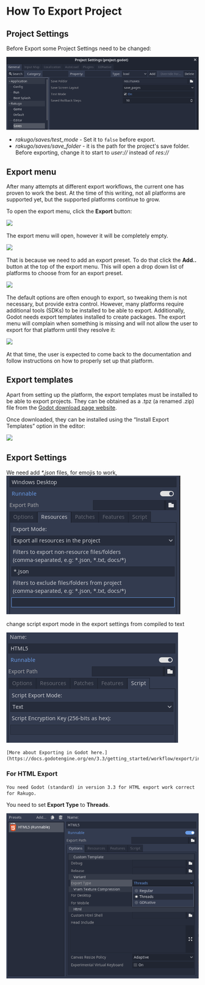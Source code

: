 # How To Export Project

## Project Settings

Before Export some Project Settings need to be changed:

![](project_setup/project-settings-saves.png)

- _rakugo/saves/test_mode_ - Set it to `false` before export.
- _rakugo/saves/save_folder_ - it is the path for the project's save folder.
  Before exporting, change it to start to _user://_ instead of _res://_

## Export menu

After many attempts at different export workflows, the current one has proven to work the best.
At the time of this writing, not all platforms are supported yet, but the supported platforms continue to grow.

To open the export menu, click the **Export** button:

![](https://docs.godotengine.org/en/3.0/_images/export.png)

The export menu will open, however it will be completely empty.

![](https://docs.godotengine.org/en/3.0/_images/export_dialog.png)

That is because we need to add an export preset.
To do that click the **Add..** button at the top of the export menu.
This will open a drop down list of platforms to choose from for an export preset.

![](https://docs.godotengine.org/en/3.0/_images/export_preset.png)

The default options are often enough to export, so tweaking them is not necessary, but provide extra control.
However, many platforms require additional tools (SDKs) to be installed to be able to export.
Additionally, Godot needs export templates installed to create packages.
The export menu will complain when something is missing and will not allow the user to export for that platform until they resolve it:

![](https://docs.godotengine.org/en/3.0/_images/export_error.png)

At that time, the user is expected to come back to the documentation and follow instructions on how to properly set up that platform.

## Export templates

Apart from setting up the platform, the export templates must be installed to be able to export projects.
They can be obtained as a .tpz (a renamed .zip) file from the [Godot download page website](https://www.godotengine.org/download).

Once downloaded, they can be installed using the “Install Export Templates” option in the editor:

![](https://docs.godotengine.org/en/3.0/_images/exptemp.png)

## Export Settings

We need add _\*.json_ files, for emojis to work,
![](export/json-settings.png)

change script export mode in the export settings from compiled to text

![](export/scripts-settings.png)

```{note}
[More about Exporting in Godot here.](https://docs.godotengine.org/en/3.3/getting_started/workflow/export/index.html)
```

### For HTML Export

```{note}
You need Godot (standard) in version 3.3 for HTML export work correct for Rakugo.
```

You need to set **Export Type** to **Threads**.

![](export/web-export-options.png)
